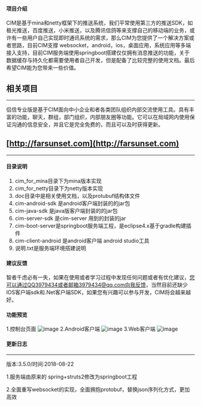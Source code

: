 #### 项目介绍
CIM是基于mina和netty框架下的推送系统，我们平常使用第三方的推送SDK，如极光推送，百度推送，小米推送，以及腾讯信鸽等来支撑自己的移动端的业务，或许有一些用户自己实现即时通讯系统的需求，那么CIM为您提供了一个解决方案或者思路，目前CIM支撑 websocket，android，ios，桌面应用，系统应用等多端接入支持，目前CIM服务端使用springboot搭建仅仅拥有消息推送的功能，关于数据缓存与持久化都需要使用者自己开发，但是配备了比较完整的使用文档。最后希望CIM能为您带来一些价值。
   
## 相关项目
---
侣信专业版是基于CIM面向中小企业和者各类团队组织内部交流使用工具。具有丰富的功能，聊天，群组，部门组织，内部朋友圈等功能。它可以在局域网内使用保证沟通的信息安全，并且它是完全免费的，而且可以及时获得更新。
## [http://farsunset.com](http://farsunset.com)
---

#### 目录说明

1. cim_for_mina目录下为mina版本实现
2. cim_for_netty目录下为netty版本实现
3. doc目录中是相关使用文档，以及protubuf结构体文件
5. cim-android-sdk 是android客户端封装的的jar包
6. cim-java-sdk 是java版客户端封装的的jar包
7. cim-server-sdk 是cim-server 用到的封装的jar
8. cim-boot-server是springboot服务端工程，是eclipse4.x基于gradle构建插件
9. cim-client-android 是android客户端  android studio工具
10. 说明.txt是服务端环境搭建说明


#### 建议反馈

智者千虑必有一失，如果在使用或者学习过程中发现任何问题或者有优化建议，您可以通过QQ3979434或者邮箱3979434@qq.com向我反馈，当然目前还缺少IOS客户端sdk和.Net客户端SDK，如果您有兴趣可以参与开发，CIM将会越来越好。
 



#### 功能预览

1.控制台页面
![image](http://staticres.oss-cn-hangzhou.aliyuncs.com/cim-server.png)
2.Android客户端
![image](http://staticres.oss-cn-hangzhou.aliyuncs.com/cim-android_client.png)
3.Web客户端
![image](http://staticres.oss-cn-hangzhou.aliyuncs.com/cim-server-message.png)


#### 更新日志
-------------------------------------------------------------------------------------------
版本:3.5.0/时间:2018-08-22

1.服务端由原来的 spring+struts2修改为springboot工程

2.全面重写websocket的实现，全面拥抱protobuf，替换json序列化方式，更加高效


 
 
